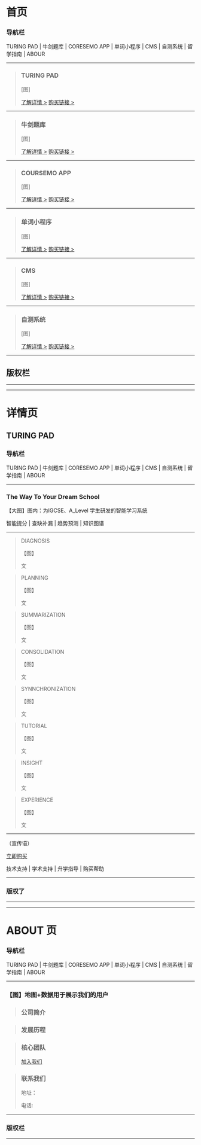 # 首页

### 导航栏

TURING PAD | 牛剑题库 | CORESEMO APP | 单词小程序 | CMS | 自测系统 | 留学指南 | ABOUR

-------------------------------------

> ### TURING PAD 
>
> [图]
>
> 
>
> [了解详情  >]() [购买链接  >]() 

------

> ### 牛剑题库
>
> [图]
>
> 
>
> [了解详情  >]() [购买链接  >]() 

------

> ### COURSEMO APP
>
> [图]
>
> 
>
> [了解详情  >]() [购买链接  >]() 

------

> ### 单词小程序
>
> [图]
>
> 
>
> [了解详情  >]() [购买链接  >]() 

------

> ### CMS
>
> [图]
>
> 
>
> [了解详情  >]() [购买链接  >]() 

------

> ### 自测系统
>
> [图]
>
> 
>
> [了解详情  >]() [购买链接  >]() 

-----------------------------------

## 版权栏





-------------------------

-------------

#  详情页

## TURING PAD 

### 导航栏

TURING PAD | 牛剑题库 | CORESEMO APP | 单词小程序 | CMS | 自测系统 | 留学指南 | ABOUR

-----------

### The Way To Your Dream School

【大图】图内：为IGCSE、A_Level 学生研发的智能学习系统

智能提分 | 查缺补漏 | 趋势预测 | 知识图谱

-----------------

> DIAGNOSIS
>
> 【图】
>
> 文

> PLANNING
>
> 【图】
>
> 文

> SUMMARIZATION
>
> 【图】
>
> 文

> CONSOLIDATION
>
> 【图】
>
> 文

> SYNNCHRONIZATION
>
> 【图】
>
> 文

> TUTORIAL
>
> 【图】
>
> 文

> INSIGHT
>
> 【图】
>
> 文

> EXPERIENCE
>
> 【图】
>
> 文

----------------

（宣传语）

[立即购买]()

技术支持  |  学术支持  |  升学指导  | 购买帮助

---------

### 版权了



-----------------------

-------------------------------------------------

# ABOUT 页

### 导航栏

TURING PAD | 牛剑题库 | CORESEMO APP | 单词小程序 | CMS | 自测系统 | 留学指南 | ABOUR

------

### 【图】地图+数据用于展示我们的用户

> ### 公司简介
>
> 

> ### 发展历程
>
> 

> ### 核心团队
>
> [加入我们]()
>
> 

> ### 联系我们
>
> 地址：
>
> 电话:

---------------

###  版权栏







--------------------

